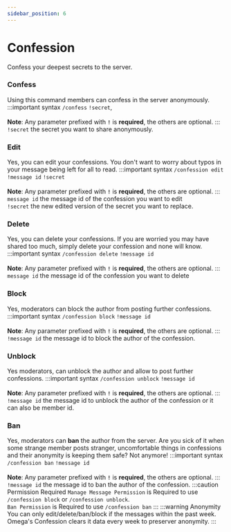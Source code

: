 ```yaml
---
sidebar_position: 6
---
```


# Confession
Confess your deepest secrets to the server.
### Confess
Using this command members can confess in the server anonymously.
:::important syntax
`/confess` `!secret`,<br/><br/>
**Note**: Any parameter prefixed with **`!`** is **required**, the others are optional. 
:::
`!secret` the secret you want to share anonymously.
### Edit
Yes, you can edit your confessions. You don't want to worry about typos in your message being left for all to read.
:::important syntax
`/confession edit` `!message id` `!secret`<br/><br/>
**Note**: Any parameter prefixed with **`!`** is **required**, the others are optional. 
:::
`message id` the message id of the confession you want to edit<br/>
`!secret` the new edited version of the secret you want to replace.
### Delete
Yes, you can delete your confessions. If you are worried you may have shared too much, simply delete your confession and none will know.
:::important syntax
`/confession delete` `!message id`<br/><br/>
**Note**: Any parameter prefixed with **`!`** is **required**, the others are optional. 
:::
`message id` the message id of the confession you want to delete<br/>

### Block
Yes, moderators can block the author from posting further confessions.
:::important syntax
`/confession block` `!message id`<br/><br/>
**Note**: Any parameter prefixed with **`!`** is **required**, the others are optional. 
:::
`!message id` the message id to block the author of the confession.
### Unblock
Yes moderators, can unblock the author and allow to post further confessions.
:::important syntax
`/confession unblock` `!message id`<br/><br/>
**Note**: Any parameter prefixed with **`!`** is **required**, the others are optional. 
:::
`!message id` the message id to unblock the author of the confession or it can also be member id.
### Ban
Yes, moderators can **ban** the author from the server. Are you sick of it when some strange member posts stranger, uncomfortable things in confessions and their anonymity is keeping them safe? Not anymore!
:::important syntax
`/confession ban` `!message id`<br/><br/>
**Note**: Any parameter prefixed with **`!`** is **required**, the others are optional. 
:::
`!message id` the message id to ban the author of the confession.
:::caution Permission Required
`Manage Message Permission` is Required to use `/confession block` or `/confession unblock`.<br/>
`Ban Permission` is Required to use `/confession ban`
:::
:::warning Anonymity
You can only edit/delete/ban/block if the messages within the past week.<br/>
Omega's Confession clears it data every week to preserver anonymity.
:::